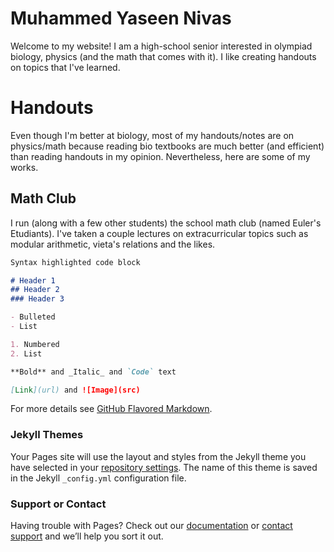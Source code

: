 # Muhammed Yaseen Nivas

Welcome to my website! I am a high-school senior interested in olympiad biology, physics (and the math that comes with it). I like creating handouts on topics that I've learned. 

# Handouts

Even though I'm better at biology, most of my handouts/notes are on physics/math because reading bio textbooks are much better (and efficient) than reading
handouts in my opinion. Nevertheless, here are some of my works.

## Math Club
I run (along with a few other students) the school math club (named Euler's Etudiants). I've taken a couple lectures on extracurricular topics such as modular arithmetic, vieta's relations and the likes.
```markdown
Syntax highlighted code block

# Header 1
## Header 2
### Header 3

- Bulleted
- List

1. Numbered
2. List

**Bold** and _Italic_ and `Code` text

[Link](url) and ![Image](src)
```

For more details see [GitHub Flavored Markdown](https://guides.github.com/features/mastering-markdown/).

### Jekyll Themes

Your Pages site will use the layout and styles from the Jekyll theme you have selected in your [repository settings](https://github.com/yaseen234/yaseen234.github.io/settings). The name of this theme is saved in the Jekyll `_config.yml` configuration file.

### Support or Contact

Having trouble with Pages? Check out our [documentation](https://docs.github.com/categories/github-pages-basics/) or [contact support](https://support.github.com/contact) and we’ll help you sort it out.
